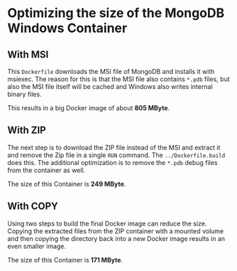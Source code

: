 # Optimizing the size of the MongoDB Windows Container

## With MSI

This `Dockerfile` downloads the MSI file of MongoDB and installs it with msiexec.
The reason for this is that the MSI file also contains `*.pdb` files, but also
the MSI file itself will be cached and Windows also writes internal binary files.

This results in a big Docker image of about **805 MByte**.

## With ZIP

The next step is to download the ZIP file instead of the MSI and extract it and remove the Zip file in a single `RUN` command. The `../Dockerfile.build` does this.
The additional optimization is to remove the `*.pdb` debug files from the container as well.

The size of this Container is **249 MByte**.

## With COPY

Using two steps to build the final Docker image can reduce the size.
Copying the extracted files from the ZIP container with a mounted volume and then
copying the directory back into a new Docker image results in an even smaller image.

The size of this Container is **171 MByte**.
